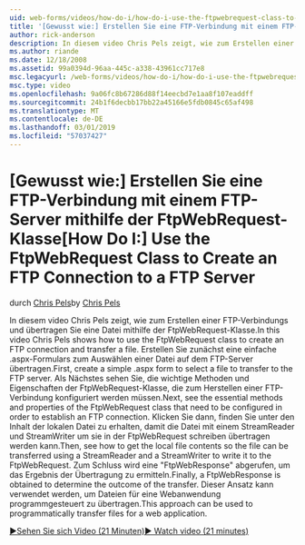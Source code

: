 ```yaml
---
uid: web-forms/videos/how-do-i/how-do-i-use-the-ftpwebrequest-class-to-create-an-ftp-connection-to-a-ftp-server
title: '[Gewusst wie:] Erstellen Sie eine FTP-Verbindung mit einem FTP-Server mithilfe der FtpWebRequest-Klasse | Microsoft-Dokumentation'
author: rick-anderson
description: In diesem video Chris Pels zeigt, wie zum Erstellen einer FTP-Verbindungs und übertragen Sie eine Datei mithilfe der FtpWebRequest-Klasse. Erstellen Sie zunächst ein einfaches ASPX-Formular zum wählen...
ms.author: riande
ms.date: 12/18/2008
ms.assetid: 99a0394d-96aa-445c-a338-43961cc717e8
msc.legacyurl: /web-forms/videos/how-do-i/how-do-i-use-the-ftpwebrequest-class-to-create-an-ftp-connection-to-a-ftp-server
msc.type: video
ms.openlocfilehash: 9a06fc8b67286d88f14eecbd7e1aa8f107eaddff
ms.sourcegitcommit: 24b1f6decbb17bb22a45166e5fdb0845c65af498
ms.translationtype: MT
ms.contentlocale: de-DE
ms.lasthandoff: 03/01/2019
ms.locfileid: "57037427"
---
```

<a name="how-do-i-use-the-ftpwebrequest-class-to-create-an-ftp-connection-to-a-ftp-server"></a><span data-ttu-id="34100-104">[Gewusst wie:] Erstellen Sie eine FTP-Verbindung mit einem FTP-Server mithilfe der FtpWebRequest-Klasse</span><span class="sxs-lookup"><span data-stu-id="34100-104">[How Do I:] Use the FtpWebRequest Class to Create an FTP Connection to a FTP Server</span></span>
====================
<span data-ttu-id="34100-105">durch [Chris Pels](https://twitter.com/chrispels)</span><span class="sxs-lookup"><span data-stu-id="34100-105">by [Chris Pels](https://twitter.com/chrispels)</span></span>

<span data-ttu-id="34100-106">In diesem video Chris Pels zeigt, wie zum Erstellen einer FTP-Verbindungs und übertragen Sie eine Datei mithilfe der FtpWebRequest-Klasse.</span><span class="sxs-lookup"><span data-stu-id="34100-106">In this video Chris Pels shows how to use the FtpWebRequest class to create an FTP connection and transfer a file.</span></span> <span data-ttu-id="34100-107">Erstellen Sie zunächst eine einfache .aspx-Formulars zum Auswählen einer Datei auf dem FTP-Server übertragen.</span><span class="sxs-lookup"><span data-stu-id="34100-107">First, create a simple .aspx form to select a file to transfer to the FTP server.</span></span> <span data-ttu-id="34100-108">Als Nächstes sehen Sie, die wichtige Methoden und Eigenschaften der FtpWebRequest-Klasse, die zum Herstellen einer FTP-Verbindung konfiguriert werden müssen.</span><span class="sxs-lookup"><span data-stu-id="34100-108">Next, see the essential methods and properties of the FtpWebRequest class that need to be configured in order to establish an FTP connection.</span></span> <span data-ttu-id="34100-109">Klicken Sie dann, finden Sie unter den Inhalt der lokalen Datei zu erhalten, damit die Datei mit einem StreamReader und StreamWriter um sie in der FtpWebRequest schreiben übertragen werden kann.</span><span class="sxs-lookup"><span data-stu-id="34100-109">Then, see how to get the local file contents so the file can be transferred using a StreamReader and a StreamWriter to write it to the FtpWebRequest.</span></span> <span data-ttu-id="34100-110">Zum Schluss wird eine "FtpWebResponse" abgerufen, um das Ergebnis der Übertragung zu ermitteln.</span><span class="sxs-lookup"><span data-stu-id="34100-110">Finally, a FtpWebResponse is obtained to determine the outcome of the transfer.</span></span> <span data-ttu-id="34100-111">Dieser Ansatz kann verwendet werden, um Dateien für eine Webanwendung programmgesteuert zu übertragen.</span><span class="sxs-lookup"><span data-stu-id="34100-111">This approach can be used to programmatically transfer files for a web application.</span></span>

[<span data-ttu-id="34100-112">&#9654;Sehen Sie sich Video (21 Minuten)</span><span class="sxs-lookup"><span data-stu-id="34100-112">&#9654; Watch video (21 minutes)</span></span>](https://channel9.msdn.com/Blogs/ASP-NET-Site-Videos/how-do-i-use-the-ftpwebrequest-class-to-create-an-ftp-connection-to-a-ftp-server)
